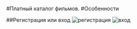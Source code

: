 ﻿#Платный каталог фильмов.
#Особенности

##Регистрация или вход
![регистрация](http://i.imgur.com/Dp1clM4.png)
![вход](http://i.imgur.com/Oo2KudO.png)